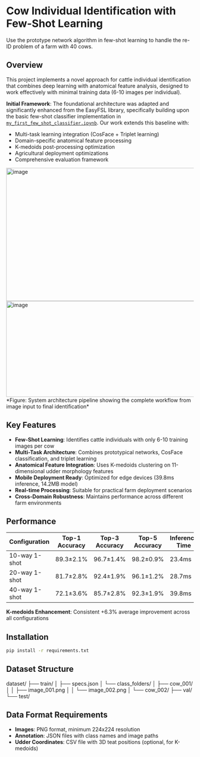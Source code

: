 # Cow Individual Identification with Few-Shot Learning

Use the prototype network algorithm in few-shot learning to handle the re-ID problem of a farm with 40 cows.

## Overview

This project implements a novel approach for cattle individual identification that combines deep learning with anatomical feature analysis, designed to work effectively with minimal training data (6-10 images per individual). 

**Initial Framework**: The foundational architecture was adapted and significantly enhanced from the EasyFSL library, specifically building upon the basic few-shot classifier implementation in [`my_first_few_shot_classifier.ipynb`](https://github.com/sicara/easy-few-shot-learning/blob/master/notebooks/my_first_few_shot_classifier.ipynb). Our work extends this baseline with:

- Multi-task learning integration (CosFace + Triplet learning)
- Domain-specific anatomical feature processing
- K-medoids post-processing optimization
- Agricultural deployment optimizations
- Comprehensive evaluation framework

<img width="915" height="358" alt="image" src="https://github.com/user-attachments/assets/c78ba3cd-878c-4fc7-822a-468c6456805d" />
<img width="1054" height="258" alt="image" src="https://github.com/user-attachments/assets/574240cc-b216-4ef9-be98-934bad64c7c6" />
*Figure: System architecture pipeline showing the complete workflow from image input to final identification*

## Key Features

- **Few-Shot Learning**: Identifies cattle individuals with only 6-10 training images per cow
- **Multi-Task Architecture**: Combines prototypical networks, CosFace classification, and triplet learning
- **Anatomical Feature Integration**: Uses K-medoids clustering on 11-dimensional udder morphology features
- **Mobile Deployment Ready**: Optimized for edge devices (39.8ms inference, 14.2MB model)
- **Real-time Processing**: Suitable for practical farm deployment scenarios
- **Cross-Domain Robustness**: Maintains performance across different farm environments

## Performance

| Configuration | Top-1 Accuracy | Top-3 Accuracy | Top-5 Accuracy | Inference Time |
|---------------|----------------|----------------|----------------|----------------|
| 10-way 1-shot | 89.3±2.1%     | 96.7±1.4%     | 98.2±0.9%     | 23.4ms        |
| 20-way 1-shot | 81.7±2.8%     | 92.4±1.9%     | 96.1±1.2%     | 28.7ms        |
| 40-way 1-shot | 72.1±3.6%     | 85.7±2.8%     | 92.3±1.9%     | 39.8ms        |

**K-medoids Enhancement**: Consistent +6.3% average improvement across all configurations

## Installation
```bash
pip install -r requirements.txt
```

## Dataset Structure
dataset/
├── train/
│   ├── specs.json
│   └── class_folders/
│       ├── cow_001/
│       │   ├── image_001.png
│       │   └── image_002.png
│       └── cow_002/
├── val/
└── test/

## Data Format Requirements
- **Images**: PNG format, minimum 224x224 resolution
- **Annotation**: JSON files with class names and image paths
- **Udder Coordinates**: CSV file with 3D teat positions (optional, for K-medoids)

